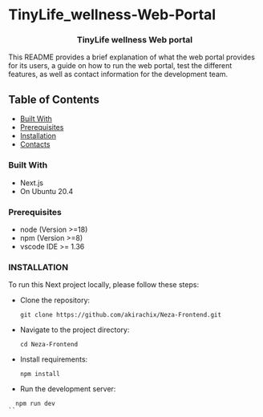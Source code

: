 # TinyLife_wellness-Web-Portal
<a name="readme-top"></a>
<h3 align="center">TinyLife wellness Web portal</h3>
  This README provides a brief explanation of what the web portal provides for its users, a guide on how to run the web portal, test the different features, as well as contact information for the development team.
  
## Table of Contents
- [Built With](#built-with)
- [Prerequisites](#prerequisites)
- [Installation](#installation)
- [Contacts](#contacts)
### Built With
- Next.js
- On Ubuntu 20.4


### Prerequisites
- node (Version >=18)
- npm (Version >=8)
- vscode IDE >= 1.36
  
### INSTALLATION
To run this Next project locally, please follow these steps:
- Clone the repository:
  ```
  git clone https://github.com/akirachix/Neza-Frontend.git
  ```

- Navigate to the project directory:
  ```
  cd Neza-Frontend
  ```
  
- Install requirements:
  ```
  npm install
  ```
  
- Run the development server:
```
  npm run dev
``
  
